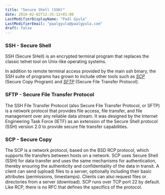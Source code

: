 ```yaml
---
title: "Secure Shell (SSH)"
date: 2018-02-02T12:35:12+01:00
LastModifierDisplayName: "Paál Gyula"
LastModifierEmail: "paalgyula@paalgyula.com"
draft: false
---
```




### SSH - Secure Shell

SSH (Secure SHell) is an encrypted terminal program that replaces the classic telnet tool on Unix-like operating systems.

In addition to remote terminal access provided by the main ssh binary, the SSH suite of programs has grown to include other tools such as *[SCP](#scp-secure-copy)* (Secure Copy Program) and *[SFTP](#sftp-secure-file-transfer-protocol)* (Secure File Transfer Protocol).

### SFTP - Secure File Transfer Protocol
The SSH File Transfer Protocol (also Secure File Transfer Protocol, or SFTP) is a network protocol that provides file access, file transfer, and file management over any reliable data stream. It was designed by the Internet Engineering Task Force (IETF) as an extension of the Secure Shell protocol (SSH) version 2.0 to provide secure file transfer capabilities.

### SCP - Secure Copy
The SCP is a network protocol, based on the BSD RCP protocol, which supports file transfers between hosts on a network. SCP uses Secure Shell (SSH) for data transfer and uses the same mechanisms for authentication, thereby ensuring the authenticity and confidentiality of the data in transit. A client can send (upload) files to a server, optionally including their basic attributes (permissions, timestamps). Clients can also request files or directories from a server (download). SCP runs over TCP port 22 by default. Like RCP, there is no RFC that defines the specifics of the protocol.
